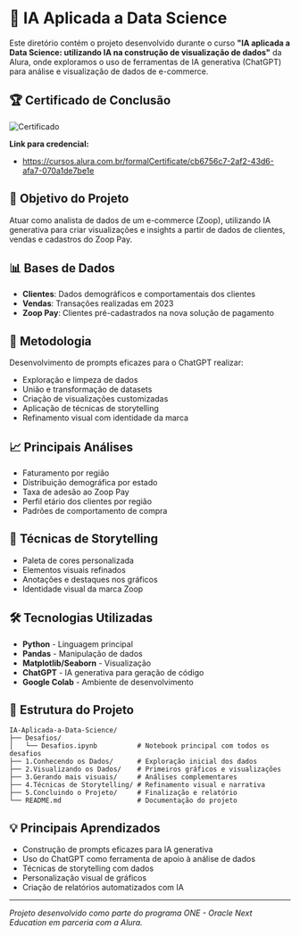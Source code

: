 # 🤖 IA Aplicada a Data Science

Este diretório contém o projeto desenvolvido durante o curso **"IA aplicada a Data Science: utilizando IA na construção de visualização de dados"** da Alura, onde exploramos o uso de ferramentas de IA generativa (ChatGPT) para análise e visualização de dados de e-commerce.

## 🏆 Certificado de Conclusão

![Certificado](https://github.com/user-attachments/assets/379bc608-fa8e-4c55-897e-f7878ba9ad35)

**Link para credencial:**
- https://cursos.alura.com.br/formalCertificate/cb6756c7-2af2-43d6-afa7-070a1de7be1e

## 🎯 Objetivo do Projeto

Atuar como analista de dados de um e-commerce (Zoop), utilizando IA generativa para criar visualizações e insights a partir de dados de clientes, vendas e cadastros do Zoop Pay.

## 📊 Bases de Dados

- **Clientes**: Dados demográficos e comportamentais dos clientes
- **Vendas**: Transações realizadas em 2023
- **Zoop Pay**: Clientes pré-cadastrados na nova solução de pagamento

## 🔧 Metodologia

Desenvolvimento de prompts eficazes para o ChatGPT realizar:

- Exploração e limpeza de dados
- União e transformação de datasets
- Criação de visualizações customizadas
- Aplicação de técnicas de storytelling
- Refinamento visual com identidade da marca

## 📈 Principais Análises

- Faturamento por região
- Distribuição demográfica por estado
- Taxa de adesão ao Zoop Pay
- Perfil etário dos clientes por região
- Padrões de comportamento de compra

## 🎨 Técnicas de Storytelling

- Paleta de cores personalizada
- Elementos visuais refinados
- Anotações e destaques nos gráficos
- Identidade visual da marca Zoop

## 🛠️ Tecnologias Utilizadas

- **Python** - Linguagem principal
- **Pandas** - Manipulação de dados
- **Matplotlib/Seaborn** - Visualização
- **ChatGPT** - IA generativa para geração de código
- **Google Colab** - Ambiente de desenvolvimento

## 📁 Estrutura do Projeto

```plaintext
IA-Aplicada-a-Data-Science/
├── Desafios/
│   └── Desafios.ipynb          # Notebook principal com todos os desafios
├── 1.Conhecendo os Dados/      # Exploração inicial dos dados
├── 2.Visualizando os Dados/    # Primeiros gráficos e visualizações
├── 3.Gerando mais visuais/     # Análises complementares
├── 4.Técnicas de Storytelling/ # Refinamento visual e narrativa
├── 5.Concluindo o Projeto/     # Finalização e relatório
└── README.md                   # Documentação do projeto
```

## 💡 Principais Aprendizados

- Construção de prompts eficazes para IA generativa
- Uso do ChatGPT como ferramenta de apoio à análise de dados
- Técnicas de storytelling com dados
- Personalização visual de gráficos
- Criação de relatórios automatizados com IA

---
*Projeto desenvolvido como parte do programa ONE - Oracle Next Education em parceria com a Alura.*
